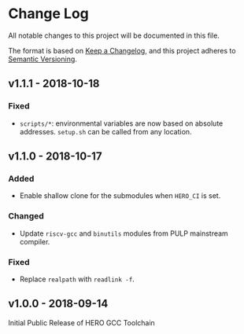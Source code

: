 # Change Log

All notable changes to this project will be documented in this file.

The format is based on [Keep a Changelog](http://keepachangelog.com/), and this project adheres to
[Semantic Versioning](http://semver.org).

## v1.1.1 - 2018-10-18

### Fixed
- `scripts/*`: environmental variables are now based on absolute addresses. `setup.sh` can be called from any location.


## v1.1.0 - 2018-10-17

### Added
- Enable shallow clone for the submodules when `HERO_CI` is set.

### Changed
- Update `riscv-gcc` and `binutils` modules from PULP mainstream compiler.

### Fixed
- Replace `realpath` with `readlink -f`.


## v1.0.0 - 2018-09-14

Initial Public Release of HERO GCC Toolchain
